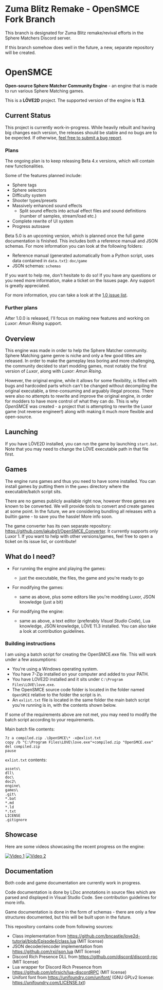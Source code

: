 # Zuma Blitz Remake - OpenSMCE Fork Branch
This branch is designated for Zuma Blitz remake/revival efforts in the Sphere Matchers Discord server.

If this branch somehow does well in the future, a new, separate repository will be created.

# OpenSMCE
**Open-source Sphere Matcher Community Engine** - an engine that is made to run various Sphere Matching games.

This is a **LÖVE2D** project. The supported version of the engine is **11.3**.

## Current Status
This project is currently work-in-progress. While heavily rebuilt and having big changes each version, the releases should be stable and no bugs are to be expected.
If otherwise, [feel free to submit a bug report](https://github.com/jakubg1/OpenSMCE/issues).

### Plans
The ongoing plan is to keep releasing Beta 4.x versions, which will contain new functionalities.

Some of the features planned include:
- Sphere tags
- Sphere selectors
- Difficulty system
- Shooter types/presets
- Massively enhanced sound effects
  - Split sound effects into actual effect files and sound definitions (number of samples, stream/load etc.)
- Complete rewrite of UI system
- Progress autosave

Beta 5.0 is an upcoming version, which is planned once the full game documentation is finished. This includes both a reference manual and JSON schemas. For more information you can look at the following folders:
- Reference manual (generated automatically from a Python script, uses data contained in `data.txt`): `doc/game`
- JSON schemas: `schemas`

If you want to help me, don't hesitate to do so! If you have any questions or you need more information, make a ticket on the Issues page. Any support is greatly appreciated.

For more information, you can take a look at the [1.0 issue list](https://github.com/jakubg1/OpenSMCE/issues?q=is%3Aopen+is%3Aissue+milestone%3A%22Full+1.0+release%22).

### Further plans
After 1.0.0 is released, I'll focus on making new features and working on *Luxor: Amun Rising* support.

## Overview
This engine was made in order to help the Sphere Matcher community.
Sphere Matching game genre is niche and only a few good titles are released.
In order to make the gameplay less boring and more challenging, the community decided to start modding games, most notably the first version of *Luxor*, along with *Luxor: Amun Rising*.

However, the original engine, while it allows for some flexibility, is filled with bugs and hardcoded parts which can't be changed without decompiling the original executable, a time-consuming and arguably illegal process.
There were also no attempts to rewrite and improve the original engine, in order for modders to have more control of what they can do.
This is why *OpenSMCE* was created - a project that is attempting to rewrite the Luxor game (not reverse engineer!) along with making it much more flexible and open-source.

## Launching
If you have LÖVE2D installed, you can run the game by launching `start.bat`.
Note that you may need to change the LÖVE executable path in that file first.

## Games
The engine runs games and thus you need to have some installed.
You can install games by putting them in the `games` directory where the executable/batch script sits.

There are no games publicly available right now, however three games are known to be converted.
We will provide tools to convert and create games at some point.
In the future, we are considering bundling all releases with a builtin game - to save you the hassle! More info soon.

The game converter has its own separate repository: https://github.com/jakubg1/OpenSMCE_Converter.
It currently supports only Luxor 1. If you want to help with other versions/games, feel free to open a ticket on its issue list, or contribute!

## What do I need?
- For running the engine and playing the games:
  - just the executable, the files, the game and you're ready to go

- For modifying the games:
  - same as above, plus some editors like you're modding Luxor, JSON knowledge (just a bit)

- For modifying the engine:
  - same as above, a text editor (preferably *Visual Studio Code*), Lua knowledge, JSON knowledge, LÖVE 11.3 installed. You can also take a look at contribution guidelines.

### Building instructions
I am using a batch script for creating the OpenSMCE.exe file. This will work under a few assumptions:
- You're using a Windows operating system.
- You have 7-Zip installed on your computer and added to your PATH.
- You have LOVE2D installed and it sits under `C:\Program Files\LOVE\love.exe`.
- The OpenSMCE source code folder is located in the folder named `OpenSMCE` relative to the folder the script is in.
- An `exlist.txt` file is located in the same folder the main batch script you're running is in, with the contents shown below.

If some of the requirements above are not met, you may need to modify the batch script according to your requirements.

Main batch file contents:
```
7z a compiled.zip .\OpenSMCE\* -x@exlist.txt
copy /b "C:\Program Files\LOVE\love.exe"+compiled.zip "OpenSMCE.exe"
del compiled.zip
pause
```

`exlist.txt` contents:
```
assets\
dll\
doc\
doc2\
engine\
games\
.git\
*.bat
*.md
*.ld
*.txt
LICENSE
.gitignore
```

## Showcase
Here are some videos showcasing the recent progress on the engine:

[![Video 1](https://img.youtube.com/vi/vPKg8oilgqI/0.jpg)](https://www.youtube.com/watch?v=vPKg8oilgqI)
[![Video 2](https://img.youtube.com/vi/_bZRL3-Cn8c/0.jpg)](https://www.youtube.com/watch?v=_bZRL3-Cn8c)

## Documentation
Both code and game documentation are currently work in progress.

Code documentation is done by LDoc annotations in source files which are parsed and displayed in Visual Studio Code. See contribution guidelines for more info.

Game documentation is done in the form of schemas - there are only a few structures documented, but this will be built upon in the future.



This repository contains code from following sources:
  - Class implementation from https://github.com/bncastle/love2d-tutorial/blob/Episode4/class.lua (MIT license)
  - JSON decoder/encoder implementation from https://github.com/rxi/json.lua (MIT license)
  - Discord Rich Presence DLL from https://github.com/discord/discord-rpc (MIT license)
  - Lua wrapper for Discord Rich Presence from https://github.com/pfirsich/lua-discordRPC (MIT license)
  - Unifont font from https://unifoundry.com/unifont/ (GNU GPLv2 license: https://unifoundry.com/LICENSE.txt)
